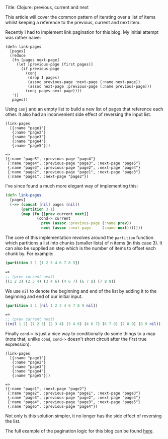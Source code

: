 Title: Clojure: previous, current and next

This article will cover the common pattern of iterating over a list of items whilst keeping a reference to the previous, current and next item.

Recently I had to implement link pagination for this blog. My initial attempt was rather naive:

```clojur
(defn link-pages
  [pages]
  (reduce
   (fn [pages next-page]
     (let [previous-page (first pages)]
       (if previous-page
         (conj
          (drop 1 pages)
          (assoc previous-page :next-page (:name next-page))
          (assoc next-page :previous-page (:name previous-page)))
         (conj pages next-page))))
   '()
   pages))
```

Using `conj` and an empty list to build a new list of pages that reference each other. It also had an inconvenient side effect of reversing the input list.

```clojur
(link-pages
  [{:name "page1"}
   {:name "page2"}
   {:name "page3"}
   {:name "page4"}
   {:name "page5"}])

=>
({:name "page5", :previous-page "page4"}
 {:name "page4", :previous-page "page3", :next-page "page5"}
 {:name "page3", :previous-page "page2", :next-page "page4"}
 {:name "page2", :previous-page "page1", :next-page "page3"}
 {:name "page1", :next-page "page2"})
```

I've since found a much more elegant way of implementing this:

```clojure
(defn link-pages
  [pages]
  (->> (concat [nil] pages [nil])
       (partition 3 1)
       (map (fn [[prev current next]]
              (cond-> current
                prev (assoc :previous-page (:name prev))
                next (assoc :next-page     (:name next)))))))
```

The core of this implementation revolves around the `partition` function which partitions a list into chunks (smaller lists) of n items (in this case 3). It can also be supplied an step which is the number of items to offset each chunk by. For example:

```clojure
(partition 3 1 [1 2 3 4 6 7 8 9])

=>
;; (prev current next)
((1 2 3) (2 3 4) (3 4 6) (4 6 7) (6 7 8) (7 8 9))
```

We use `nil` to denote the beginning and end of the list by adding it to the beginning and end of our initial input.

```clojure
(partition 3 1 [nil 1 2 3 4 6 7 8 9 nil])

=>
;; (prev current next)
((nil 1 2) (1 2 3) (2 3 4) (3 4 6) (4 6 7) (6 7 8) (7 8 9) (8 9 nil))
```

Finally `cond->` is just a nice way to conditionally do some things to a map (note that, unlike `cond`, `cond->` doesn't short circuit after the first true expression).

```clojur
(link-pages
  [{:name "page1"}
   {:name "page2"}
   {:name "page3"}
   {:name "page4"}
   {:name "page5"}])

=>
({:name "page1", :next-page "page2"}
 {:name "page2", :previous-page "page1", :next-page "page3"}
 {:name "page3", :previous-page "page2", :next-page "page4"}
 {:name "page4", :previous-page "page3", :next-page "page5"}
 {:name "page5", :previous-page "page4"})
```

Not only is this solution simpler, it no longer has the side effect of reversing the list.

The full example of the pagination logic for this blog can be found
[here](https://github.com/andersmurphy/andersmurphy-blog/blob/5edbd830c2b27c75b458fc477783131c0fae7b2b/src/core.clj#L208).
